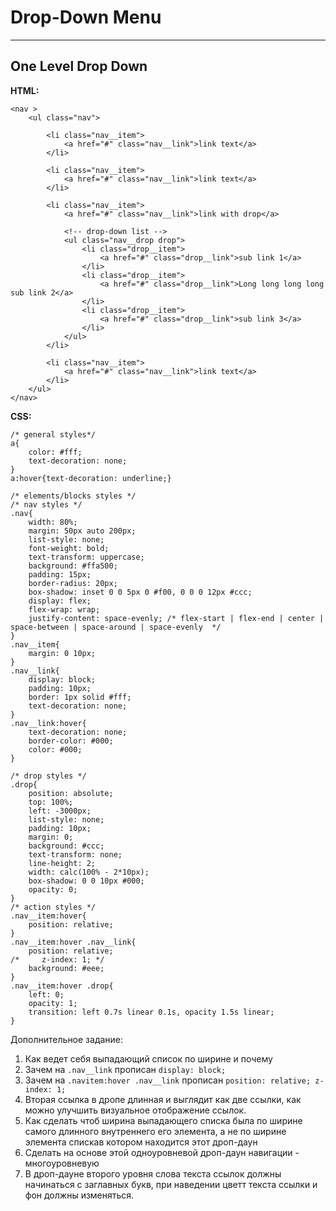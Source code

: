 # Drop-Down Menu

---

## One Level Drop Down

**HTML:**

```
<nav >
    <ul class="nav">

        <li class="nav__item">
            <a href="#" class="nav__link">link text</a>
        </li>

        <li class="nav__item">
            <a href="#" class="nav__link">link text</a>
        </li>

        <li class="nav__item">
            <a href="#" class="nav__link">link with drop</a>

            <!-- drop-down list -->
            <ul class="nav__drop drop">
                <li class="drop__item">
                    <a href="#" class="drop__link">sub link 1</a>
                </li>
                <li class="drop__item">
                    <a href="#" class="drop__link">Long long long long sub link 2</a>
                </li>
                <li class="drop__item">
                    <a href="#" class="drop__link">sub link 3</a>
                </li>
            </ul>    
        </li>

        <li class="nav__item">
            <a href="#" class="nav__link">link text</a>
        </li>
    </ul>
</nav>
```

**CSS:**

```
/* general styles*/
a{
    color: #fff;
    text-decoration: none;
}
a:hover{text-decoration: underline;}

/* elements/blocks styles */
/* nav styles */
.nav{
    width: 80%;
    margin: 50px auto 200px;
    list-style: none;
    font-weight: bold;
    text-transform: uppercase;
    background: #ffa500;
    padding: 15px;
    border-radius: 20px;
    box-shadow: inset 0 0 5px 0 #f00, 0 0 0 12px #ccc;
    display: flex;
    flex-wrap: wrap;
    justify-content: space-evenly; /* flex-start | flex-end | center | space-between | space-around | space-evenly  */
}
.nav__item{
    margin: 0 10px;
}
.nav__link{
    display: block;
    padding: 10px;
    border: 1px solid #fff;
    text-decoration: none;
}
.nav__link:hover{
    text-decoration: none;
    border-color: #000;
    color: #000;
}

/* drop styles */
.drop{
    position: absolute;
    top: 100%;
    left: -3000px;
    list-style: none;
    padding: 10px;
    margin: 0;
    background: #ccc;
    text-transform: none;
    line-height: 2;
    width: calc(100% - 2*10px);
    box-shadow: 0 0 10px #000;
    opacity: 0;
}
/* action styles */
.nav__item:hover{
    position: relative;
}
.nav__item:hover .nav__link{
    position: relative;
/*     z-index: 1; */
    background: #eee;
}
.nav__item:hover .drop{
    left: 0;
    opacity: 1;
    transition: left 0.7s linear 0.1s, opacity 1.5s linear;
}
```

Дополнительное задание:

1. Как ведет себя выпадающий список по ширине и почему
2. Зачем на `.nav__link` прописан `display: block;`
3. Зачем на `.navitem:hover .nav__link` прописан `position: relative; z-index: 1;`
4. Вторая ссылка в дропе длинная и выглядит как две ссылки, как можно улучшить визуальное отображение ссылок.
5. Как сделать чтоб ширина выпадающего списка была по ширине самого длинного внутреннего его элемента, а не по ширине элемента спискав котором находится этот дроп-даун
6. Сделать на основе этой одноуровневой дроп-даун навигации - многоуровневую
7. В дроп-дауне второго уровня слова текста ссылок должны начинаться с заглавных букв, при наведении цветт текста ссылки и фон должны изменяться.



